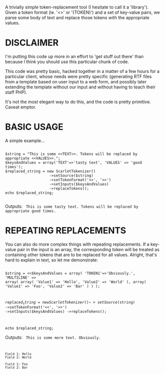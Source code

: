 A trivially simple token-replacement tool (I hesitate to call it a 'library').
Given a token format (ie. '<<TOKEN>>' or '{TOKEN}') and a set of key-value pairs, we parse some body of text and replace those tokens with the appropriate values.

# DISCLAIMER

I'm putting this code up more in an effort to 'get stuff out there' than because I think you should use this particular chunk of code.

This code was pretty basic, hacked together in a matter of a few hours for a particular client, whose needs were pretty specific (generating RTF files from a template based on user input to a web form, and possibly later extending the template without our input and without having to teach their staff PHP).

It's not the most elegant way to do this, and the code is pretty primitive. Caveat emptor.

# BASIC USAGE

A simple example...

<code>
$string = "This is some &lt;&lt;TEXT&gt;&gt;. Tokens will be replaced by appropriate &lt;&lt;VALUES&gt;&gt;.";
$keysAndValues = array('TEXT'=&gt;'tasty text', 'VALUES' =&gt; 'good times');
$replaced_string = new ScarletTokenizer()
					->setSource($string)
					->setTokenFormat('&lt;&lt;', '&gt;&gt;')
					->setInputs($keysAndValues)
					->replaceTokens();
echo $replaced_string;

</code>

Outputs:
<code>
This is some tasty text. Tokens will be replaced by appropriate good times.
</code>

# REPEATING REPLACEMENTS

You can also do more complex things with repeating replacements. If a key-value pair in the input is an array, the corresponding token will be treated as containing other tokens that are to be replaced for all values. Alright, that's hard to explain in text, so let me demonstrate:

<code>
$string = <<<EOT
This is some more text. {TOKEN1}
{MULTILINE}
	Field 1: {Value1}
	Field 2: {Value2}
{/MULTILINE}
<<<EOT;

$keysAndValues = array(
					'TOKEN1'=>'Obviously.', 
					'MULTILINE' => array(
						array(
							'Value1' => 'Hello',
							'Value2' => 'World'
						),
						array(
							'Value1' => 'Foo',
							'Value2' => 'Bar'
						)
 				 	)
				);

$replaced_string = new ScarletTokenizer()
					->setSource($string)
					->setTokenFormat('<<', '>>')
					->setInputs($keysAndValues)
					->replaceTokens();

echo $replaced_string;
</code>

Outputs:
<code>
This is some more text. Obviously.

	Field 1: Hello
	Field 2: World

	Field 1: Foo
	Field 2: Bar
</code>

